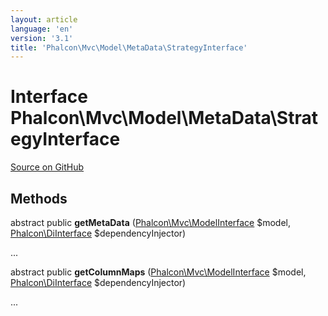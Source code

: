 ```yaml
---
layout: article
language: 'en'
version: '3.1'
title: 'Phalcon\Mvc\Model\MetaData\StrategyInterface'
---
```

# Interface **Phalcon\Mvc\Model\MetaData\StrategyInterface**

<a href="https://github.com/phalcon/cphalcon/tree/v3.1.0/phalcon/mvc/model/metadata/strategyinterface.zep" class="btn btn-default btn-sm">Source on GitHub</a>

## Methods
abstract public  **getMetaData** ([Phalcon\Mvc\ModelInterface](/3.1/en/api/Phalcon_Mvc_ModelInterface) $model, [Phalcon\DiInterface](/3.1/en/api/Phalcon_DiInterface) $dependencyInjector)

...


abstract public  **getColumnMaps** ([Phalcon\Mvc\ModelInterface](/3.1/en/api/Phalcon_Mvc_ModelInterface) $model, [Phalcon\DiInterface](/3.1/en/api/Phalcon_DiInterface) $dependencyInjector)

...


